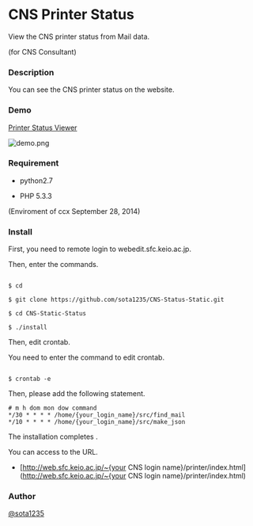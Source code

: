 CNS Printer Status
====

View the CNS printer status from Mail data.

(for CNS Consultant)

### Description

You can see the CNS printer status on the website.

### Demo

[Printer Status Viewer](http://printer.sota1235.net)

![demo.png](http://i.gyazo.com/6062cbadf9f8328c8579828159219836.png)

### Requirement

* python2.7

* PHP 5.3.3

(Enviroment of ccx September 28, 2014)

### Install

First, you need to remote login to webedit.sfc.keio.ac.jp.

Then, enter the commands.

```Shell

$ cd

$ git clone https://github.com/sota1235/CNS-Status-Static.git

$ cd CNS-Static-Status

$ ./install

```

Then, edit crontab.

You need to enter the command to edit crontab.

```Shell

$ crontab -e

```

Then, please add the following statement.

```
# m h dom mon dow command
*/30 * * * * /home/{your_login_name}/src/find_mail
*/10 * * * * /home/{your_login_name}/src/make_json
```

The installation completes	.

You can access to the URL.

 * [http://web.sfc.keio.ac.jp/~{your CNS login name}/printer/index.html](http://web.sfc.keio.ac.jp/~{your CNS login name}/printer/index.html)

### Author

[@sota1235](https://github.com/sota1235)
